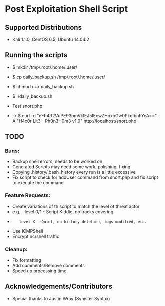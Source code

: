 # Post Exploitation Shell Script

## Supported Distributions
 - Kali 1.1.0, CentOS 6.5, Ubuntu 14.04.2

## Running the scripts
 - $ mkdir /tmp/.root/.home/.user/
 - $ cp daily_backup.sh /tmp/.root/.home/.user/
 - $ chmod u+x daily_backup.sh
 - $ ./daily_backup.sh

 - Test snort.php
 - -> $ curl -d "eFh4R2VuPE93bmVkIEJ5IEcwZHoxbGw0PkdlbnhYeA==" -A "H4x0r Lit3 - Ph0n3H0m3 v1.0"  http://localhost/snort.php

## TODO
### Bugs:
   - Backup shell errors, needs to be worked on
   - Generated Scripts may need some work, polishing, fixing
   - Copying .history/.bash_history every run is a little excessive
   - Fix script to check for addUser command from snort.php and fix script to execute the command

### Feature Requests:
   - Create variations of th script to match the level of threat actor
   - e.g. - level 0/1 - Script Kiddie, no tracks covering
   -        level X - Quiet, no history deletion, logs modified, etc. 
   - Use ICMPShell
   - Encrypt nc/shell traffic

### Cleanup:
   - Fix formatting
   - Add comments/Remove comments
   - Speed up processing time.

## Acknowledgements/Contributors
  - Special thanks to Justin Wray (Synister Syntax)
